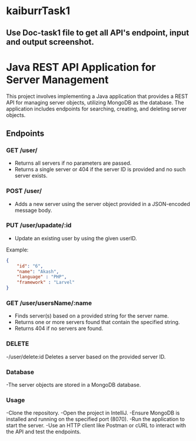 # kaiburrTask1

## Use Doc-task1 file to get all API's endpoint, input and output screenshot.

# Java REST API Application for Server Management

This project involves implementing a Java application that provides a REST API for managing server objects, utilizing MongoDB as the database. The application includes endpoints for searching, creating, and deleting server objects.

## Endpoints

### GET /user/

- Returns all servers if no parameters are passed.
- Returns a single server or 404 if the server ID is provided and no such server exists.

### POST /user/ 

- Adds a new server using the server object provided in a JSON-encoded message body.

### PUT /user/upadate/:id

- Update an existing user by using the given userID.
  
Example:
```json
{
    "id": "6",
    "name": "Akash",
    "language" : "PHP",
    "framework" : "Larvel"
}
```

### GET /user/usersName/:name
- Finds server(s) based on a provided string for the server name.
- Returns one or more servers found that contain the specified string.
- Returns 404 if no servers are found.

### DELETE 
-/user/delete:id
Deletes a server based on the provided server ID.

### Database
-The server objects are stored in a MongoDB database.

### Usage
-Clone the repository.
-Open the project in IntelliJ.
-Ensure MongoDB is installed and running on the specified port (8070).
-Run the application to start the server.
-Use an HTTP client like Postman or cURL to interact with the API and test the endpoints.
